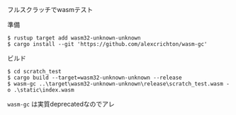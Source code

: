 フルスクラッチでwasmテスト

準備
```
$ rustup target add wasm32-unknown-unknown
$ cargo install --git 'https://github.com/alexcrichton/wasm-gc'
```

ビルド
```
$ cd scratch_test
$ cargo build --target=wasm32-unknown-unknown --release
$ wasm-gc ..\target\wasm32-unknown-unknown\release\scratch_test.wasm -o .\static\index.wasm
```

`wasm-gc` は実質deprecatedなのでアレ
